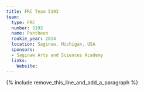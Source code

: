 ```yaml
---
title: FRC Team 5193
team:
  type: FRC
  number: 5193
  name: Pantheon
  rookie_year: 2014
  location: Saginaw, Michigan, USA
  sponsors:
  - Saginaw Arts and Sciences Academy
  links:
    Website:
---
```


{% include remove_this_line_and_add_a_paragraph %}
